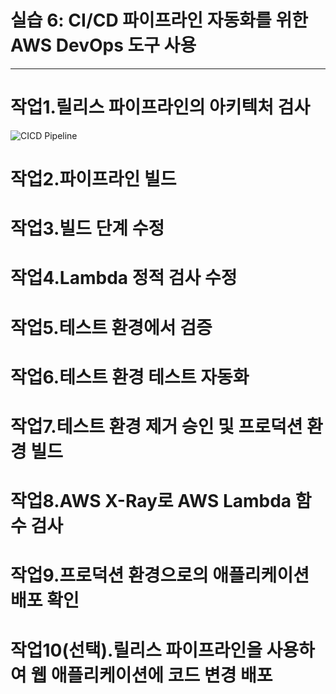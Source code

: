 # 실습 6: CI/CD 파이프라인 자동화를 위한 AWS DevOps 도구 사용

---

# 작업1.릴리스 파이프라인의 아키텍처 검사

![CICD Pipeline](https://ap-northeast-1-tcprod.s3.amazonaws.com/courses/ILT-TF-200-DEVOPS/v3.0.4/lab-6-DevOpsTools/instructions/ko_kr/images/slide1a.png)

# 작업2.파이프라인 빌드

# 작업3.빌드 단계 수정

# 작업4.Lambda 정적 검사 수정

# 작업5.테스트 환경에서 검증

# 작업6.테스트 환경 테스트 자동화

# 작업7.테스트 환경 제거 승인 및 프로덕션 환경 빌드

# 작업8.AWS X-Ray로 AWS Lambda 함수 검사

# 작업9.프로덕션 환경으로의 애플리케이션 배포 확인

# 작업10(선택).릴리스 파이프라인을 사용하여 웹 애플리케이션에 코드 변경 배포
